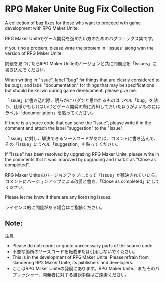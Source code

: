 # RPG Maker Unite Bug Fix Collection

A collection of bug fixes for those who want to proceed with game development with RPG Maker Unite.

RPG Maker Uniteでゲーム開発を進めたい方のためのバグフィックス集です。

If you find a problem, please write the problem in "Issues" along with the version of RPG Maker Unite.

問題を見つけたらRPG Maker Uniteのバージョンと共に問題点を「Issues」に書き込んでください。

When writing in "Issue", label "bug" for things that are clearly considered to be bugs, and label "documentation" for things that may be specifications but should be known during game development. please give me.

「Issue」に書き込む際、明らかにバグだと思われるものはラベル「bug」を貼り、仕様かもしれないけどゲーム開発の際に周知しておいたほうがよいものにはラベル「documentation」を貼ってください。

If there is a source code that can solve the "Issue", please write it in the comment and attach the label "suggestion" to the "Issue".

「Issue」に対し、解決できるソースコードがあれば、コメントに書き込んで、その「Issue」にラベル「suggestion」を貼ってください。

If "Issue" has been resolved by upgrading RPG Maker Unite, please write in the comments that it was improved by upgrading and mark it as "Close as completed".

RPG Maker Unite のバージョンアップによって「Issue」が解決されていたら、コメントにバージョンアップによる改善と書き、「Close as completed」にしてください。

Please let me know if there are any licensing issues.

ライセンス的に問題がある場合はご指摘ください。


## Note:
注意：
- Please do not reprint or quote unnecessary parts of the source code.
- 不要な箇所のソースコードを転載または引用しないでください。
- This is in the development of RPG Maker Unite. Please refrain from slandering RPG Maker Unite, its publishers and developers.
- ここはRPG Maker Uniteの発展にあります。RPG Maker Unite、またそのパプリッシャー、開発者に対する誹謗中傷はご遠慮ください。
